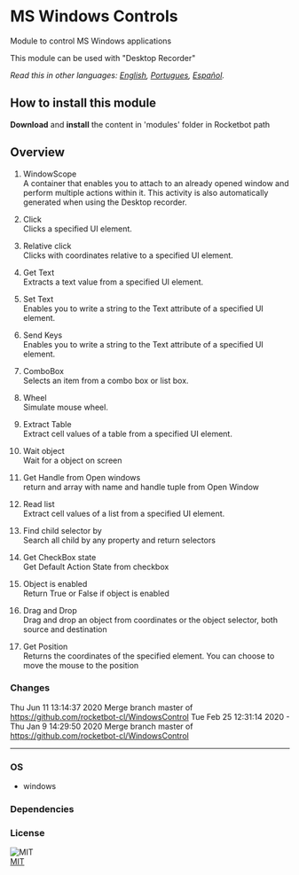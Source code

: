 # MS Windows Controls
  
Module to control MS Windows applications

This module can be used with "Desktop Recorder"

*Read this in other languages: [English](README.md), [Portugues](README.pr.md), [Español](README.es.md).*

## How to install this module
  
__Download__ and __install__ the content in 'modules' folder in Rocketbot path  



## Overview


1. WindowScope  
A container that enables you to attach to an already opened window and perform multiple actions within it. This activity is also automatically generated when using the Desktop recorder.

2. Click  
Clicks a specified UI element.

3. Relative click  
Clicks with coordinates relative to a specified UI element.

4. Get Text  
Extracts a text value from a specified UI element.

5. Set Text  
Enables you to write a string to the Text attribute of a specified UI element.

6. Send Keys  
Enables you to write a string to the Text attribute of a specified UI element.

7. ComboBox  
Selects an item from a combo box or list box.

8. Wheel  
Simulate mouse wheel.

9. Extract Table  
Extract cell values of a table from a specified UI element.

10. Wait object  
Wait for a object on screen

11. Get Handle from Open windows  
return and array with name and handle tuple from Open Window

12. Read list  
Extract cell values of a list from a specified UI element.

13. Find child selector by  
Search all child by any property and return selectors

14. Get CheckBox state  
Get Default Action State from checkbox

15. Object is enabled  
Return True or False if object is enabled

16. Drag and Drop  
Drag and drop an object from coordinates or the object selector, both source and destination

17. Get Position  
Returns the coordinates of the specified element. You can choose to move the mouse to the position  



### Changes
Thu Jun 11 13:14:37 2020  Merge branch master of https://github.com/rocketbot-cl/WindowsControl
Tue Feb 25 12:31:14 2020  -
Thu Jan 9 14:29:50 2020  Merge branch master of https://github.com/rocketbot-cl/WindowsControl

----
### OS

- windows

### Dependencies

### License
  
![MIT](https://camo.githubusercontent.com/107590fac8cbd65071396bb4d04040f76cde5bde/687474703a2f2f696d672e736869656c64732e696f2f3a6c6963656e73652d6d69742d626c75652e7376673f7374796c653d666c61742d737175617265)  
[MIT](http://opensource.org/licenses/mit-license.ph)